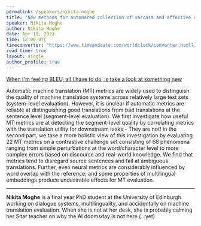 ```yaml
---
permalink: /speakers/nikita-moghe
title: "New methods for automated collection of sarcasm and affective data"
speaker: Nikita Moghe
author: Nikita Moghe
date: Apr 19, 2023
time: 12:00 UTC
timeconverter: "https://www.timeanddate.com/worldclock/converter.html?iso=20211215T140000&p1=1440&p2=224&p3=179&p4=136&p5=676&p6=33&p7=152"
read_time: true
layout: single
author_profile: true
---
```


<a href="https://lolmythesis.com/" class="one-line">When I'm feeling BLEU, all I have to do, is take a look at something new</a>

Automatic machine translation (MT) metrics are widely used to distinguish the quality of machine translation systems across relatively large test sets (system-level evaluation).
However, it is unclear if automatic metrics are reliable at distinguishing good translations from bad translations at the sentence level (segment-level evaluation). We first investigate how useful MT metrics are at detecting the segment-level quality by correlating metrics with the translation utility for downstream tasks - They are not! In the second part, we take a more holistic view of this investigation by evaluating 22 MT metrics on a contrastive challenge set consisting of 68 phenomena ranging from simple perturbations at the word/character level to more complex errors based on discourse and real-world knowledge. We find that metrics tend to disregard source sentences and fail at ambiguous translations. Further, even neural metrics are considerably influenced by word overlap with the reference; and some properties of multilingual embeddings produce undesirable effects for MT evaluation.

<hr>

**Nikita Moghe** is a final year PhD student at the University of Edinburgh working on dialogue systems, multilinguality, and accidentally on machine translation evaluation. When she is not at her desk, she is probably calming her Sitar teacher on why the AI doomsday is not here (...yet)
